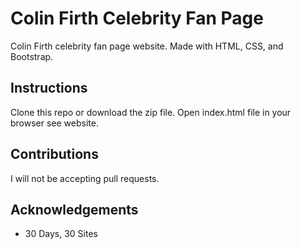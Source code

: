 # Colin Firth Celebrity Fan Page
Colin Firth celebrity fan page website. Made with HTML, CSS, and Bootstrap.

## Instructions
Clone this repo or download the zip file. Open index.html file in your browser see website.

## Contributions
I will not be accepting pull requests.

## Acknowledgements
* 30 Days, 30 Sites

